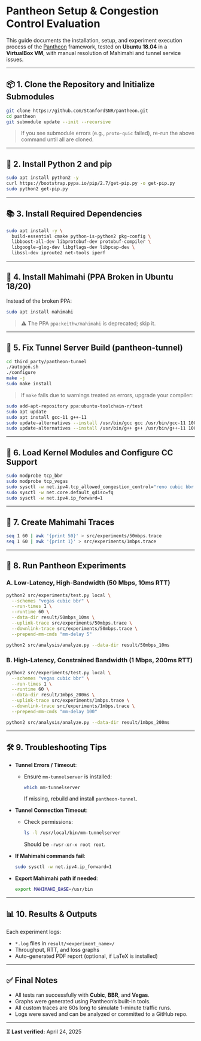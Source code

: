# Pantheon Setup & Congestion Control Evaluation

This guide documents the installation, setup, and experiment execution process of the [Pantheon](https://github.com/StanfordSNR/pantheon) framework, tested on **Ubuntu 18.04** in a **VirtualBox VM**, with manual resolution of Mahimahi and tunnel service issues.

---

## 📦 1. Clone the Repository and Initialize Submodules

```bash
git clone https://github.com/StanfordSNR/pantheon.git
cd pantheon
git submodule update --init --recursive
```

> If you see submodule errors (e.g., `proto-quic` failed), re-run the above command until all are cloned.

---

## 🐍 2. Install Python 2 and pip

```bash
sudo apt install python2 -y
curl https://bootstrap.pypa.io/pip/2.7/get-pip.py -o get-pip.py
sudo python2 get-pip.py
```

---

## 📚 3. Install Required Dependencies

```bash
sudo apt install -y \
  build-essential cmake python-is-python2 pkg-config \
  libboost-all-dev libprotobuf-dev protobuf-compiler \
  libgoogle-glog-dev libgflags-dev libpcap-dev \
  libssl-dev iproute2 net-tools iperf
```

---

## 💠 4. Install Mahimahi (PPA Broken in Ubuntu 18/20)

Instead of the broken PPA:
```bash
sudo apt install mahimahi
```

> ⚠️ The PPA `ppa:keithw/mahimahi` is deprecated; skip it.

---

## 🔧 5. Fix Tunnel Server Build (pantheon-tunnel)

```bash
cd third_party/pantheon-tunnel
./autogen.sh
./configure
make -j
sudo make install
```

> If `make` fails due to warnings treated as errors, upgrade your compiler:
```bash
sudo add-apt-repository ppa:ubuntu-toolchain-r/test
sudo apt update
sudo apt install gcc-11 g++-11
sudo update-alternatives --install /usr/bin/gcc gcc /usr/bin/gcc-11 100
sudo update-alternatives --install /usr/bin/g++ g++ /usr/bin/g++-11 100
```

---

## 🚀 6. Load Kernel Modules and Configure CC Support

```bash
sudo modprobe tcp_bbr
sudo modprobe tcp_vegas
sudo sysctl -w net.ipv4.tcp_allowed_congestion_control="reno cubic bbr vegas"
sudo sysctl -w net.core.default_qdisc=fq
sudo sysctl -w net.ipv4.ip_forward=1
```

---

## 🔀 7. Create Mahimahi Traces

```bash
seq 1 60 | awk '{print 50}' > src/experiments/50mbps.trace
seq 1 60 | awk '{print 1}' > src/experiments/1mbps.trace
```

---

## 🧪 8. Run Pantheon Experiments

### A. Low-Latency, High-Bandwidth (50 Mbps, 10ms RTT)

```bash
python2 src/experiments/test.py local \
  --schemes "vegas cubic bbr" \
  --run-times 1 \
  --runtime 60 \
  --data-dir result/50mbps_10ms \
  --uplink-trace src/experiments/50mbps.trace \
  --downlink-trace src/experiments/50mbps.trace \
  --prepend-mm-cmds "mm-delay 5"

python2 src/analysis/analyze.py --data-dir result/50mbps_10ms
```

### B. High-Latency, Constrained Bandwidth (1 Mbps, 200ms RTT)

```bash
python2 src/experiments/test.py local \
  --schemes "vegas cubic bbr" \
  --run-times 1 \
  --runtime 60 \
  --data-dir result/1mbps_200ms \
  --uplink-trace src/experiments/1mbps.trace \
  --downlink-trace src/experiments/1mbps.trace \
  --prepend-mm-cmds "mm-delay 100"

python2 src/analysis/analyze.py --data-dir result/1mbps_200ms
```

---

## 🛠 9. Troubleshooting Tips

- **Tunnel Errors / Timeout**:
  - Ensure `mm-tunnelserver` is installed:
    ```bash
    which mm-tunnelserver
    ```
    If missing, rebuild and install `pantheon-tunnel`.

- **Tunnel Connection Timeout**:
  - Check permissions:
    ```bash
    ls -l /usr/local/bin/mm-tunnelserver
    ```
    Should be `-rwsr-xr-x root root`.

- **If Mahimahi commands fail**:
  ```bash
  sudo sysctl -w net.ipv4.ip_forward=1
  ```

- **Export Mahimahi path if needed**:
  ```bash
  export MAHIMAHI_BASE=/usr/bin
  ```

---

## 📊 10. Results & Outputs

Each experiment logs:
- `*.log` files in `result/<experiment_name>/`
- Throughput, RTT, and loss graphs
- Auto-generated PDF report (optional, if LaTeX is installed)

---

## ✅ Final Notes

- All tests ran successfully with **Cubic**, **BBR**, and **Vegas**.
- Graphs were generated using Pantheon’s built-in tools.
- All custom traces are 60s long to simulate 1-minute traffic runs.
- Logs were saved and can be analyzed or committed to a GitHub repo.

---

⏳ **Last verified:** April 24, 2025


